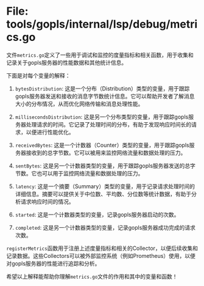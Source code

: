 # File: tools/gopls/internal/lsp/debug/metrics.go

文件`metrics.go`定义了一些用于调试和监控的度量指标和相关函数，用于收集和记录关于gopls服务器的性能数据和其他统计信息。

下面是对每个变量的解释：

1. `bytesDistribution`: 这是一个分布（Distribution）类型的变量，用于跟踪gopls服务器发送和接收的消息字节数统计信息。它可以帮助开发者了解消息大小的分布情况，从而优化网络传输和消息处理性能。

2. `millisecondsDistribution`: 这是另一个分布类型的变量，用于跟踪gopls服务器处理请求的时间。它记录了处理时间的分布，有助于发现响应时间长的请求，以便进行性能优化。

3. `receivedBytes`: 这是一个计数器（Counter）类型的变量，用于跟踪gopls服务器接收到的总字节数。它可以被用来监控网络流量和数据处理的压力。

4. `sentBytes`: 这是另一个计数器类型的变量，用于跟踪gopls服务器发送的总字节数。它也可以用于监控网络流量和数据处理的压力。

5. `latency`: 这是一个摘要（Summary）类型的变量，用于记录请求处理时间的详细信息。摘要可以提供关于中位数、平均数、分位数等统计数据，有助于分析请求响应时间的情况。

6. `started`: 这是一个计数器类型的变量，记录gopls服务器启动的次数。

7. `completed`: 这是另一个计数器类型的变量，记录gopls服务器成功完成的请求次数。

`registerMetrics`函数用于注册上述度量指标和相关的Collector，以便后续收集和记录数据。这些Collectors可以被外部监控系统（例如Prometheus）使用，以便对gopls服务器的性能进行追踪和分析。

希望以上解释能帮助你理解`metrics.go`文件的作用和其中的变量和函数！

